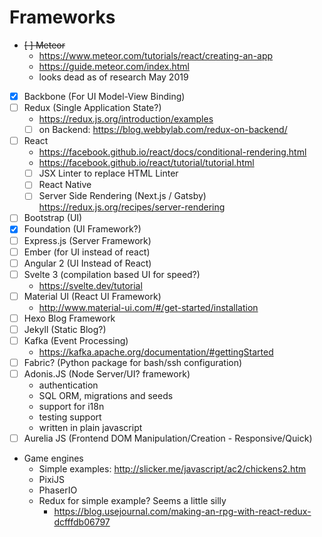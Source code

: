 # Frameworks

 - ~~[ ] Meteor~~
   - https://www.meteor.com/tutorials/react/creating-an-app  
   - https://guide.meteor.com/index.html  
   - looks dead as of research May 2019
 - [x] Backbone (For UI Model-View Binding)
 - [ ] Redux (Single Application State?)
   - https://redux.js.org/introduction/examples  
   - [ ] on Backend: https://blog.webbylab.com/redux-on-backend/
 - [ ] React  
   - https://facebook.github.io/react/docs/conditional-rendering.html  
   - https://facebook.github.io/react/tutorial/tutorial.html  
   - [ ] JSX Linter to replace HTML Linter
   - [ ] React Native  
   - [ ] Server Side Rendering (Next.js / Gatsby) https://redux.js.org/recipes/server-rendering   
 - [ ] Bootstrap (UI)  
 - [x] Foundation (UI Framework?)
 - [ ] Express.js (Server Framework)
 - [ ] Ember (for UI instead of react)
 - [ ] Angular 2  (UI Instead of React)
 - [ ] Svelte 3 (compilation based UI for speed?)
   - https://svelte.dev/tutorial
 - [ ] Material UI  (React UI Framework)
   - http://www.material-ui.com/#/get-started/installation   
 - [ ] Hexo Blog Framework
 - [ ] Jekyll (Static Blog?)
 - [ ] Kafka (Event Processing)
   - https://kafka.apache.org/documentation/#gettingStarted  
 - [ ] Fabric? (Python package for bash/ssh configuration)
 - [ ] Adonis.JS (Node Server/UI? framework)
   - authentication
   - SQL ORM, migrations and seeds
   - support for i18n
   - testing support
   - written in plain javascript
 - [ ] Aurelia JS (Frontend DOM Manipulation/Creation - Responsive/Quick)
 - Game engines 
   - Simple examples: http://slicker.me/javascript/ac2/chickens2.htm
   - PixiJS
   - PhaserIO
   - Redux for simple example? Seems a little silly 
     - https://blog.usejournal.com/making-an-rpg-with-react-redux-dcfffdb06797

